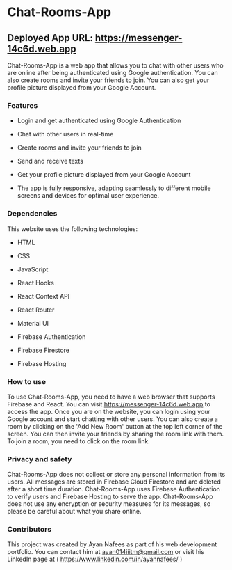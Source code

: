 # Chat-Rooms-App

## Deployed App URL: https://messenger-14c6d.web.app

Chat-Rooms-App is a web app that allows you to chat with other users who are online after being authenticated using Google authentication. You can also create rooms and invite your friends to join. You can also get your profile picture displayed from your Google Account.

### Features

- Login and get authenticated using Google Authentication

- Chat with other users in real-time

- Create rooms and invite your friends to join

- Send and receive texts

- Get your profile picture displayed from your Google Account

- The app is fully responsive, adapting seamlessly to different mobile screens and devices for optimal user experience.

### Dependencies

This website uses the following technologies:

- HTML

- CSS

- JavaScript

- React Hooks

- React Context API

- React Router 

- Material UI

- Firebase Authentication

- Firebase Firestore

- Firebase Hosting


### How to use

To use Chat-Rooms-App, you need to have a web browser that supports Firebase and React. You can visit https://messenger-14c6d.web.app to access the app. Once you are on the website, you can login using your Google account and start chatting with other users. You can also create a room by clicking on the 'Add New Room' button at the top left corner of the screen. You can then invite your friends by sharing the room link with them. To join a room, you need to click on the room link.

### Privacy and safety

Chat-Rooms-App does not collect or store any personal information from its users. All messages are stored in Firebase Cloud Firestore and are deleted after a short time duration. Chat-Rooms-App uses Firebase Authentication to verify users and Firebase Hosting to serve the app. Chat-Rooms-App does not use any encryption or security measures for its messages, so please be careful about what you share online.

### Contributors

This project was created by Ayan Nafees as part of his web development portfolio. You can contact him at ayan014iiitm@gmail.com or visit his LinkedIn page at ( https://www.linkedin.com/in/ayannafees/ )
